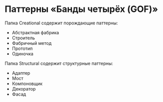 # Паттерны «Банды четырёх (GOF)»
Папка Creational содержит порождающие паттерны:
- Абстрактная фабрика
- Строитель
- Фабричный метод
- Прототип
- Одиночка

Папка Structural содержит структурные паттерны:
- Адаптер
- Мост
- Компоновщик
- Декоратор
- Фасад
